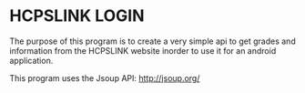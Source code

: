 HCPSLINK LOGIN
===============
The purpose of this program is to create a very simple api to get grades and information from the HCPSLINK website inorder to use it for an android application.

This program uses the Jsoup API: http://jsoup.org/
